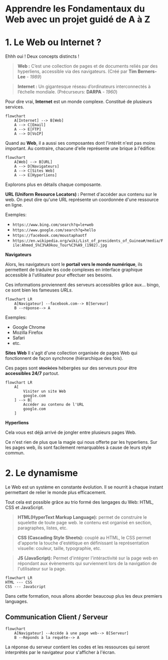 # Apprendre les Fondamentaux du Web avec un projet guidé de A à Z

# 1. Le Web ou Internet ?

Ehhh oui ! Deux concepts distincts !

> **Web :** C’est une collection de pages et de documents reliés par des hyperliens, accessible via des navigateurs. (Créé par **Tim Berners-Lee** - *1989*)

> **Internet :** Un gigantesque réseau d’ordinateurs interconnectés à l’échelle mondiale. (Précurseurs: **DARPA** - *1960*)

Pour dire vrai, **Internet** est un monde complexe. Constitué de plusieurs services.

```mermaid
flowchart
    A[Internet] --> B[Web]
    A --> C[Email]
    A --> E[FTP]
    A --> D[VoIP]
```

Quand au **Web**, il a aussi ses composantes dont l'intérêt n'est pas moins important. Au contraire, chacune d'elle représente une brique à l'édifice:

```mermaid
flowchart
    A[Web] --> B[URL]
    A --> D[Navigateurs]
    A --> C[Sites Web]
    A --> E[Hyperliens]
```

Explorons plus en détails chaque composante.

**URL (Uniform Resource Locators) :** Permet d'accéder aux contenu sur le web. On peut dire qu'une URL représente un coordonnée d'une ressource en ligne.

Exemples: 
* `https://www.bing.com/search?q=le+web`
* `https://www.google.com/search?q=hello`
* `https://facebook.com/moustaphaotf`
* `https://en.wikipedia.org/wiki/List_of_presidents_of_Guinea#/media/File:Ahmed_S%C3%A9kou_Tour%C3%A9_(1982).jpg`


**Navigateurs**

Alors, les navigateurs sont le **portail vers le monde numérique**, ils permettent de traduire les code complexes en interface graphique accessible à l'utilisateur pour effectuer ses besoins.

Ces informations proviennent des serveurs accessibles grâce aux... bingo, ce sont bien les fameuses _URLs_.

```mermaid
flowchart LR
    A[Navigateur] --facebook.com--> B[Serveur]
    B --réponse--> A
```

Exemples:
* Google Chrome
* Mozilla Firefox
* Safari
* etc.

**Sites Web**
Il s'agit d'une collection organisée de pages Web qui fonctionnent de façon synchrone (hiérarchique des fois).

Ces pages sont ~~stockées~~ hébergées sur des serveurs pour être **accessibles 24/7** partout.

```mermaid
flowchart LR
    A[
        Visiter un site Web
        google.com
    ] --> B[
        Accéder au contenu de l'URL
        google.com
    ]
```

**Hyperliens**

Cela vous est déjà arrivé de jongler entre plusieurs pages Web.

Ce n'est rien de plus que la magie qui nous offerte par les hyperliens. Sur les pages web, ils sont facilement remarquables à cause de leurs style commun.

# 2. Le dynamisme
Le Web est un système en constante évolution. Il se nourrit à chaque instant permettant de relier le monde plus efficacement.

Tout cela est possible grâce au trio formé des langages du Web: HTML, CSS et JavaScript.

> **HTML(HyperText Markup Language):** permet de construire le squelette de toute page web. le contenu est organisé en section, paragraphes, listes, etc.

> **CSS (Cascading Style Sheets):** couplé au HTML, le CSS permet d'apporte la touche d'estétique en définissant la représentation visuelle: couleur, taille, typographie, etc.

> **JS (JavaScript):** Permet d'intégrer l'intéractivité sur la page web en répondant aux évènements qui surviennent lors de la navigation de l'utilisateur sur la page.

```mermaid
flowchart LR
HTML --- CSS
CSS --- JavaScript
```

Dans cette formation, nous allons aborder beaucoup plus les deux premiers languages.

## Communication Client / Serveur


```mermaid
flowchart 
    A[Navigateur] --Accède à une page web--> B[Serveur]
    B --Réponds à la requête--> A

```

La réponse du serveur contient les codes et les ressources qui seront interprétés par le navigateur pour s'afficher à l'écran.